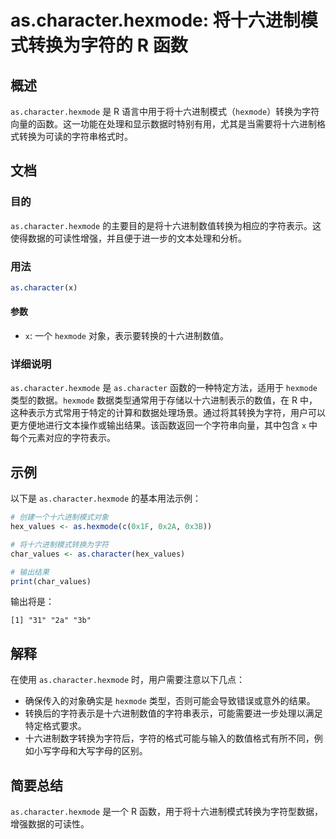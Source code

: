<!--
Meta Description: # as.character.hexmode: 将十六进制模式转换为字符的 R 函数 ## 概述 `as.character.hexmode` 是 R 语言中用于将十六进制模式（`hexmode`）转换为字符向量的函数。这一功能在处理和显示数据时特别有用，尤其是当需要将十六进制格式转换为可读的字符串...
Meta Keywords: hexmode, character, hex_values, char_values, 将十六进制模式转换为字符的
-->

# as.character.hexmode: 将十六进制模式转换为字符的 R 函数

## 概述
`as.character.hexmode` 是 R 语言中用于将十六进制模式（`hexmode`）转换为字符向量的函数。这一功能在处理和显示数据时特别有用，尤其是当需要将十六进制格式转换为可读的字符串格式时。

## 文档
### 目的
`as.character.hexmode` 的主要目的是将十六进制数值转换为相应的字符表示。这使得数据的可读性增强，并且便于进一步的文本处理和分析。

### 用法
```R
as.character(x)
```
#### 参数
- `x`: 一个 `hexmode` 对象，表示要转换的十六进制数值。

### 详细说明
`as.character.hexmode` 是 `as.character` 函数的一种特定方法，适用于 `hexmode` 类型的数据。`hexmode` 数据类型通常用于存储以十六进制表示的数值，在 R 中，这种表示方式常用于特定的计算和数据处理场景。通过将其转换为字符，用户可以更方便地进行文本操作或输出结果。该函数返回一个字符串向量，其中包含 `x` 中每个元素对应的字符表示。

## 示例
以下是 `as.character.hexmode` 的基本用法示例：

```R
# 创建一个十六进制模式对象
hex_values <- as.hexmode(c(0x1F, 0x2A, 0x3B))

# 将十六进制模式转换为字符
char_values <- as.character(hex_values)

# 输出结果
print(char_values)
```
输出将是：
```
[1] "31" "2a" "3b"
```

## 解释
在使用 `as.character.hexmode` 时，用户需要注意以下几点：
- 确保传入的对象确实是 `hexmode` 类型，否则可能会导致错误或意外的结果。
- 转换后的字符表示是十六进制数值的字符串表示，可能需要进一步处理以满足特定格式要求。
- 十六进制数字转换为字符后，字符的格式可能与输入的数值格式有所不同，例如小写字母和大写字母的区别。

## 简要总结
`as.character.hexmode` 是一个 R 函数，用于将十六进制模式转换为字符型数据，增强数据的可读性。
